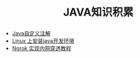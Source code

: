 # <p align="center">JAVA知识积累</p>

- [Java自定义注解](Java自定义注解.md)   
- [Linux 上安装java开发环境](Linux上安装java开发环境.md)   
- [Ngrok 实现内网穿透教程](Ngrok实现内网穿透教程.md)   
